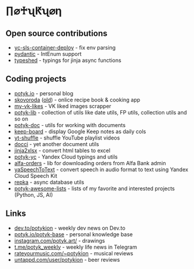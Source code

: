 # ∏⌀♰ʯԞʯ⌀η


## Open source contributions

- [yc-sls-container-deploy](https://github.com/yc-actions/yc-sls-container-deploy/pull/427) - fix env parsing
- [pydantic](https://github.com/pydantic/pydantic/pull/444) - IntEnum support
- [typeshed](https://github.com/python/typeshed/pull/2278) - typings for jinja async functions


## Coding projects

- [potyk.io](potyk.io) - personal blog
- [skovoroda](https://skovoroda-three.vercel.app/) ([old](https://skovoroda.website.yandexcloud.net/)) - onlice recipe book & cooking app
- [my-vk-likes](https://github.com/potykion/my-vk-likes) - VK liked images scrapper
- [potyk-lib](https://github.com/potykion/potyk-lib) - collection of utils like date utils, FP utils, collection utils and so on
- [potyk-doc](https://github.com/potykion/potyk-doc) - utils for working with documents
- [keep-board](https://github.com/potykion/keep-board) - display Google Keep notes as daily cols
- [yt-shuffle](https://github.com/potykion/yt-shuffle) - shuffle YouTube playlist videos
- [docci](https://github.com/potykion/docci) - yet another document utils
- [jinja2xlsx](https://github.com/potykion/jinja2xlsx) - convert html tables to excel 
- [potyk-yc](https://github.com/potykion/potyk-yc) - Yandex Cloud typings and utils
- [alfa-orders](https://github.com/potykion/alfa-orders) - lib for downloading orders from Alfa Bank admin
- [yaSpeechToText](https://github.com/potykion/yaSpeechToText) - convert speech in audio format to text using Yandex Cloud Speech Kit
- [repka](https://github.com/potykion/repka) - async database utils
- [potyk-awesome-lists](https://github.com/potykion/potyk-awesome-python) - lists of my favorite and interested projects (Python, JS, AI)

## Links

- [dev.to/potykion](https://dev.to/potykion) - weekly dev news on Dev.to
- [potyk.io/potyk-base](https://potyk.io/potyk-base/) - personal knowledge base
- [instagram.com/potyk.art/](https://www.instagram.com/potyk.art/) - drawings
- [t.me/potyk_weekly](https://t.me/potyk_weekly) - weekly life news in Telegram
- [rateyourmusic.com/~potykion](https://rateyourmusic.com/~potykion) - musical reviews
- [untappd.com/user/potykion](https://untappd.com/user/potykion) - beer reviews
